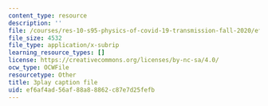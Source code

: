 ```yaml
---
content_type: resource
description: ''
file: /courses/res-10-s95-physics-of-covid-19-transmission-fall-2020/ef6af4ad56af88a88862c87e7d25fefb_Jd1BTtUqLBA.srt
file_size: 4532
file_type: application/x-subrip
learning_resource_types: []
license: https://creativecommons.org/licenses/by-nc-sa/4.0/
ocw_type: OCWFile
resourcetype: Other
title: 3play caption file
uid: ef6af4ad-56af-88a8-8862-c87e7d25fefb
---
```

